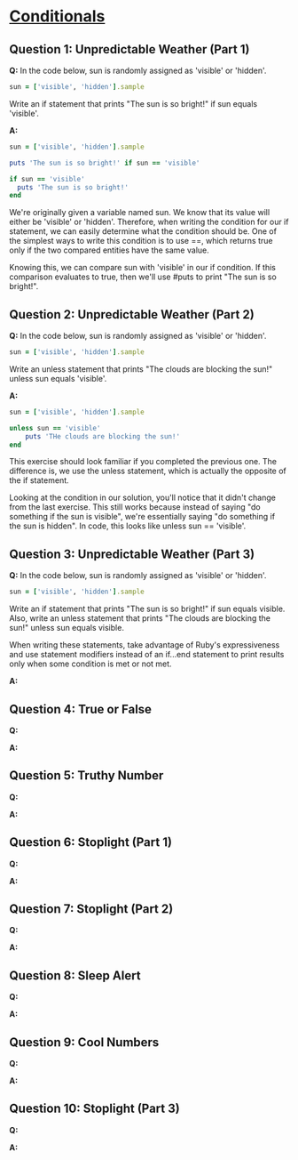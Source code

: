 # [Conditionals](https://launchschool.com/exercise_sets/0b9fd4d2)

## Question 1: Unpredictable Weather (Part 1)

**Q:** In the code below, sun is randomly assigned as 'visible' or 'hidden'.

```ruby
sun = ['visible', 'hidden'].sample
```

Write an if statement that prints "The sun is so bright!" if sun equals 'visible'.

**A:**

```ruby
sun = ['visible', 'hidden'].sample

puts 'The sun is so bright!' if sun == 'visible'
```

```ruby
if sun == 'visible'
  puts 'The sun is so bright!'
end
```

We're originally given a variable named sun. We know that its value will either be 'visible' or 'hidden'. Therefore, when writing the condition for our if statement, we can easily determine what the condition should be. One of the simplest ways to write this condition is to use ==, which returns true only if the two compared entities have the same value.

Knowing this, we can compare sun with 'visible' in our if condition. If this comparison evaluates to true, then we'll use #puts to print "The sun is so bright!".

## Question 2: Unpredictable Weather (Part 2)

**Q:** In the code below, sun is randomly assigned as 'visible' or 'hidden'.

```ruby
sun = ['visible', 'hidden'].sample
```

Write an unless statement that prints "The clouds are blocking the sun!" unless sun equals 'visible'.

**A:**

```ruby
sun = ['visible', 'hidden'].sample

unless sun == 'visible'
	puts 'THe clouds are blocking the sun!'
end
```

This exercise should look familiar if you completed the previous one. The difference is, we use the unless statement, which is actually the opposite of the if statement.

Looking at the condition in our solution, you'll notice that it didn't change from the last exercise. This still works because instead of saying "do something if the sun is visible", we're essentially saying "do something if the sun is hidden". In code, this looks like unless sun == 'visible'.

## Question 3: Unpredictable Weather (Part 3)

**Q:** In the code below, sun is randomly assigned as 'visible' or 'hidden'.

```ruby
sun = ['visible', 'hidden'].sample
```

Write an if statement that prints "The sun is so bright!" if sun equals visible. Also, write an unless statement that prints "The clouds are blocking the sun!" unless sun equals visible.

When writing these statements, take advantage of Ruby's expressiveness and use statement modifiers instead of an if...end statement to print results only when some condition is met or not met.

**A:**


## Question 4: True or False

**Q:**

**A:**


## Question 5: Truthy Number

**Q:**

**A:**


## Question 6: Stoplight (Part 1)

**Q:**

**A:**

## Question 7: Stoplight (Part 2)

**Q:**

**A:**


## Question 8: Sleep Alert

**Q:**

**A:**

## Question 9: Cool Numbers

**Q:**

**A:**


## Question 10: Stoplight (Part 3)

**Q:**

**A:**
